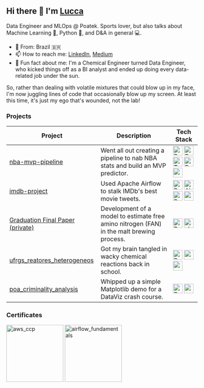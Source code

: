 ## Hi there 👋 I'm <a href="https://www.linkedin.com/in/lucca-miorelli/" target="blank">Lucca</a>

Data Engineer and MLOps @ Poatek. Sports lover, but also talks about Machine Learning 🤖, Python 🐍, and D&A in general 💻.

- 🏡 From: Brazil 🇧🇷
- 📫 How to reach me: [LinkedIn](https://www.linkedin.com/in/lucca-miorelli/), [Medium](https://medium.com/@lucca.miorelli)
- 🧪 Fun fact about me: I'm a Chemical Engineer turned Data Engineer, who kicked things off as a BI analyst and ended up doing every data-related job under the sun.

So, rather than dealing with volatile mixtures that could blow up in my face, I'm now juggling lines of code that occasionally blow up my screen.
At least this time, it's just my ego that's wounded, not the lab!

### Projects

| **Project**                                                                                            | **Description**                                                                                                                           | **Tech Stack**                                                                                                                                                                                                                                                                                                                                                                                                                                                                                                                                                                                                                                                                                                                                                                                                                                                                                                                                                                                                                                                                                            |
|--------------------------------------------------------------------------------------------------------|-------------------------------------------------------------------------------------------------------------------------------------------|-----------------------------------------------------------------------------------------------------------------------------------------------------------------------------------------------------------------------------------------------------------------------------------------------------------------------------------------------------------------------------------------------------------------------------------------------------------------------------------------------------------------------------------------------------------------------------------------------------------------------------------------------------------------------------------------------------------------------------------------------------------------------------------------------------------------------------------------------------------------------------------------------------------------------------------------------------------------------------------------------------------------------------------------------------------------------------------------------------------|
| <a href="https://github.com/lucca-miorelli/nba-mvp-pipeline/">nba-mvp-pipeline</a>                     | Went all out creating a pipeline to nab NBA stats and build an MVP predictor.                                                             | <a href="https://www.python.org/" target="_blank"><img title="Python" width=25px src="https://cdn.jsdelivr.net/gh/devicons/devicon/icons/python/python-original.svg" /></a> <a href="https://www.prefect.io/" target="_blank"><img title="Prefect" width=25px src="https://avatars.githubusercontent.com/u/39270919?s=200&v=4" /></a> <a href="https://www.terraform.io/" target="_blank"><img title="Terraform" width=25px src="https://cdn.jsdelivr.net/gh/devicons/devicon/icons/terraform/terraform-original.svg" /></a> <a href="https://www.postgresql.org/" target="_blank"><img title="PostgreSQL" width=25px src="https://cdn.jsdelivr.net/gh/devicons/devicon/icons/postgresql/postgresql-original.svg" /></a> <a href="https://aws.amazon.com/en/" target="_blank"><img title="aws" width="25px" src="https://upload.wikimedia.org/wikipedia/commons/thumb/9/93/Amazon_Web_Services_Logo.svg/2560px-Amazon_Web_Services_Logo.svg.png">                                                                                                                                                         |
| <a href="https://github.com/lucca-miorelli/imdb-project">imdb-project</a>                              | Used Apache Airflow to stalk IMDb's best movie tweets.                                                                                    | <a href="https://www.python.org/" target="_blank"><img title="Python" width=25px src="https://cdn.jsdelivr.net/gh/devicons/devicon/icons/python/python-original.svg" /></a> <a href="https://airflow.apache.org/" target="_blank"><img title="Airflow" width=25px src="https://seeklogo.com/images/A/airflow-logo-A19E5B6709-seeklogo.com.png" /></a>  <a href="https://www.postgresql.org/" target="_blank"><img title="PostgreSQL" width=25px src="https://cdn.jsdelivr.net/gh/devicons/devicon/icons/postgresql/postgresql-original.svg" /></a> <a href="https://aws.amazon.com/en/" target="_blank"><img title="aws" width="25px" src="https://upload.wikimedia.org/wikipedia/commons/thumb/9/93/Amazon_Web_Services_Logo.svg/2560px-Amazon_Web_Services_Logo.svg.png">                                                                                                                                                                                                                                                                                                                               |
| <a href="https://github.com/lucca-miorelli/TCC-LuccaMiorelli">Graduation Final Paper (private)</a>     | Development of a model to estimate free amino nitrogen (FAN) in the malt brewing process.                                                 | <a href="https://www.python.org/" target="_blank"><img title="Python" width=25px src="https://cdn.jsdelivr.net/gh/devicons/devicon/icons/python/python-original.svg" /></a> <a href="https://scikit-learn.org/stable/" target="_blank"><img title="sk-learn" width=25px src="https://scikit-learn.org/stable/_static/scikit-learn-logo-small.png" /></a>                                                                                                                                                                                                                                                                                                                                                                                                                                                                                                                                                                                                                                                                                                                                                  |
| <a href="https://github.com/lucca-miorelli/ufrgs_reatores_heterogeneos">ufrgs_reatores_heterogeneos</a>| Got my brain tangled in wacky chemical reactions back in school.                                                                          | <a href="https://www.python.org/" target="_blank"><img title="Python" width=25px src="https://cdn.jsdelivr.net/gh/devicons/devicon/icons/python/python-original.svg" /></a> <a href="https://matplotlib.org/" target="_blank"><img title="matplotlib" width="25px" src="https://upload.wikimedia.org/wikipedia/commons/thumb/8/84/Matplotlib_icon.svg/180px-Matplotlib_icon.svg.png?20150311090915"> <a href="https://numpy.org/" target="_blank"><img title="numpy" width="25px" src="https://numpy.org/images/logo.svg"/></a>                                                                                                                                                                                                                                                                                                                                                                                                                                                                                                                                                                           |
| <a href="https://github.com/lucca-miorelli/poa_criminality_analysis">poa_criminality_analysis</a>      | Whipped up a simple Matplotlib demo for a DataViz crash course.                                                                           | <a href="https://www.python.org/" target="_blank"><img title="Python" width=25px src="https://cdn.jsdelivr.net/gh/devicons/devicon/icons/python/python-original.svg" /></a> <a href="https://matplotlib.org/" target="_blank"><img title="matplotlib" width="25px" src="https://upload.wikimedia.org/wikipedia/commons/thumb/8/84/Matplotlib_icon.svg/180px-Matplotlib_icon.svg.png?20150311090915">                                                                                                                                                                                                                                                                                                                                                                                                                                                                                                                                                                                                                                                                                                      |                                                                                                            


### Certificates
<a href="https://www.credly.com/badges/27703c81-290e-40d2-bd83-5e57b4434880/public_url" target="_blank"><img title="aws_ccp" width="150px" src="https://images.credly.com/size/340x340/images/00634f82-b07f-4bbd-a6bb-53de397fc3a6/image.png"/></a>
<a href="https://www.credly.com/badges/c5396c6d-3f8a-4d04-86e6-b296978794e5/public_url" target="_blank"><img title="airflow_fundamentals" width="150px" src="https://images.credly.com/size/340x340/images/655a478d-ecde-4a92-afcd-3c7be176ccf3/image.png"/></a>

